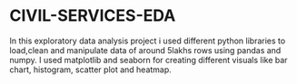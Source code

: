 # CIVIL-SERVICES-EDA

In this exploratory data analysis project i used different python libraries to load,clean and manipulate data of around 5lakhs rows using pandas and numpy.
I used matplotlib and seaborn for creating different visuals like bar chart, histogram, scatter plot and heatmap.

